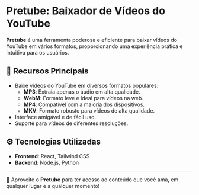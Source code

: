 # Pretube: Baixador de Vídeos do YouTube

**Pretube** é uma ferramenta poderosa e eficiente para baixar vídeos do YouTube em vários formatos, proporcionando uma experiência prática e intuitiva para os usuários.

## 🌟 **Recursos Principais**
- Baixe vídeos do YouTube em diversos formatos populares:
  - **MP3**: Extraia apenas o áudio em alta qualidade.
  - **WebM**: Formato leve e ideal para vídeos na web.
  - **MP4**: Compatível com a maioria dos dispositivos.
  - **MKV**: Formato robusto para vídeos de alta qualidade.
- Interface amigável e de fácil uso.
- Suporte para vídeos de diferentes resoluções.

## ⚙️ **Tecnologias Utilizadas**
- **Frontend**: React, Tailwind CSS
- **Backend**: Node.js, Python

---

🎉 Aproveite o **Pretube** para ter acesso ao conteúdo que você ama, em qualquer lugar e a qualquer momento!
